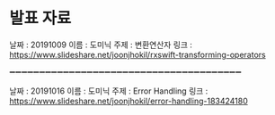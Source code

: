 # 발표 자료

날짜 : 20191009
이름 : 도미닉
주제 : 변환연산자
링크 : https://www.slideshare.net/joonjhokil/rxswift-transforming-operators

➖➖➖➖➖➖➖➖➖➖➖➖➖➖➖➖➖➖➖➖➖➖➖➖➖➖➖➖➖➖➖➖➖➖➖➖➖➖➖

날짜 : 20191016
이름 : 도미닉
주제 : Error Handling
링크 : https://www.slideshare.net/joonjhokil/error-handling-183424180
